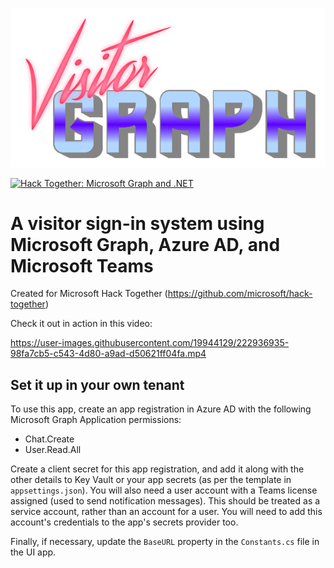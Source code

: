 ![A synthwave styled logo for VisitorGraph](https://raw.githubusercontent.com/matt-goldman/VisitorGraph/main/assets/synth_logo.png)

[![Hack Together: Microsoft Graph and .NET](https://img.shields.io/badge/Microsoft%20-Hack--Together-orange?style=for-the-badge&logo=microsoft)](https://github.com/microsoft/hack-together)

# A visitor sign-in system using Microsoft Graph, Azure AD, and Microsoft Teams

Created for Microsoft Hack Together (https://github.com/microsoft/hack-together)

Check it out in action in this video:

https://user-images.githubusercontent.com/19944129/222936935-98fa7cb5-c543-4d80-a9ad-d50621ff04fa.mp4

## Set it up in your own tenant

To use this app, create an app registration in Azure AD with the following Microsoft Graph Application permissions:
* Chat.Create
* User.Read.All

Create a client secret for this app registration, and add it along with the other details to Key Vault or your app secrets (as per the template in `appsettings.json`). You will also need a user account with a Teams license assigned (used to send notification messages). This should be treated as a service account, rather than an account for a user. You will need to add this account's credentials to the app's secrets provider too.

Finally, if necessary, update the `BaseURL` property in the `Constants.cs` file in the UI app.
